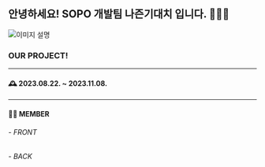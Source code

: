 ## 안녕하세요! SOPO 개발팀 나즌기대치 입니다.  🙋🏻‍♂️
<img src="https://ifh.cc/g/LHmJMc.jpg" alt="이미지 설명">

### OUR PROJECT! 
---
#### 🕰️ 2023.08.22. ~ 2023.11.08.
---
#### 🧑‍💻 MEMBER
###### - FRONT 
###### - BACK 

